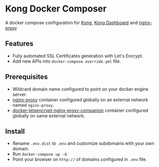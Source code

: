 Kong Docker Composer
====================

A docker compose configuration for [Kong](https://konghq.com/kong-community-edition/), 
[Kong Dashboard]() and [nginx-proxy](https://github.com/jwilder/nginx-proxy)

## Features

- Fully automated SSL Certificates generation with Let's Encrypt.
- Add new APIs into `docker-compose.override.yml` file.

## Prerequisites

- Wildcard domain name configured to point on your docker engine server.
- [nginx-proxy](https://github.com/jwilder/nginx-proxy) container configured globally on an external network named `nginx-proxy`.
- [docker-letsencrypt-nginx-proxy-companion](https://github.com/JrCs/docker-letsencrypt-nginx-proxy-companion) container configured globally on same external network.

## Install

- Rename `.env.dist` to `.env` and customize subdomains with your own domain.
- Run `docker-compose up -d`.
- Point your browser on `http://` of domains configured in `.env` file.
